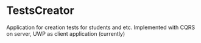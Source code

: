 # TestsCreator
Application for creation tests for students and etc. Implemented with CQRS on server, UWP as client application (currently)
